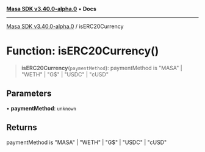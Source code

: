 [**Masa SDK v3.40.0-alpha.0**](../README.md) • **Docs**

***

[Masa SDK v3.40.0-alpha.0](../globals.md) / isERC20Currency

# Function: isERC20Currency()

> **isERC20Currency**(`paymentMethod`): paymentMethod is "MASA" \| "WETH" \| "G$" \| "USDC" \| "cUSD"

## Parameters

• **paymentMethod**: `unknown`

## Returns

paymentMethod is "MASA" \| "WETH" \| "G$" \| "USDC" \| "cUSD"
